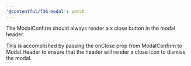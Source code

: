 ```yaml
---
'@contentful/f36-modal': patch
---
```


The ModalConfirm should always render a x close button in the modal header.

This is accomplished by passing the onClose prop from ModalConfirm to Modal.Header to ensure that the header will render a close icon to dismiss the modal.
